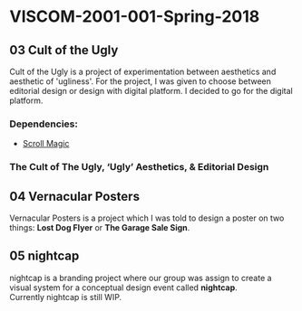 # VISCOM-2001-001-Spring-2018
## 03 Cult of the Ugly

Cult of the Ugly is a project of experimentation between aesthetics and aesthetic of 'ugliness'. For the project, I was given to choose between editorial design or design with digital platform. I decided to go for the digital platform.

### Dependencies:
 - [Scroll Magic](https://github.com/janpaepke/ScrollMagic)

### The Cult of The Ugly, ‘Ugly’ Aesthetics, & Editorial Design

## 04 Vernacular Posters

Vernacular Posters is a project which I was told to design a poster on two things: **Lost Dog Flyer** or **The Garage Sale Sign**.

## 05 nightcap

nightcap is a branding project where our group was assign to create a visual system for a conceptual design event called **nightcap**.  
Currently nightcap is still WIP.
